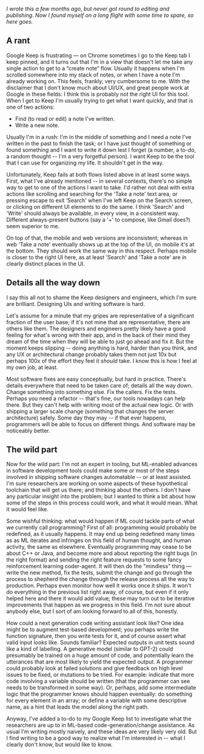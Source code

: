 <!--
.. title: Two feature requests for Google Keep
.. slug: two-feature-requests-for-google-keep
.. date: 2019-05-13 23:41:24 UTC+01:00
.. tags: rant, keep, ml
.. category: 
.. link: 
.. description: 
.. type: text
.. status:
-->

*I wrote this a few months ago, but never got round to editing and publishing. Now I found myself on a long flight with some time to spare, so here goes.*

## A rant
Google Keep is frustrating — on Chrome sometimes I go to the Keep tab I keep pinned, and it turns out that I'm in a view that doesn't let me take any single action to get to a “create note” flow. Usually it happens when I'm scrolled somewhere into my stack of notes, or when I have a note I'm already working on. This feels, frankly, very cumbersome to me. With the disclaimer that I don't know much about UI/UX, and great people work at Google in these fields: I think this is probably not the right UI for this tool. When I get to Keep I'm usually trying to get what I want quickly, and that is one of two actions:

- Find (to read or edit) a note I've written.
- Write a new note.

Usually I'm in a rush: I'm in the middle of something and I need a note I've written in the past to finish the task; or I have just thought of something or found something and I want to write it down lest I forget (a number, a to-do, a random thought -- I'm a very forgetful person). I want Keep to be the tool that I can use for organizing my life. It shouldn't get in the way.

Unfortunately, Keep fails at both flows listed above in at least some ways. First, what I've already mentioned -- in several contexts, there's no simple way to get to one of the actions I want to take. I'd rather not deal with extra actions like scrolling and searching for the 'Take a note' text area, or pressing escape to exit ‘Search' when I've left Keep on the Search screen, or clicking on different UI elements to do the same. I think 'Search' and 'Write' should always be available, in every view, in a consistent way. Different always-present buttons (say a '+' to compose, like Gmail does?) seem superior to me.

On top of that, the mobile and web versions are inconsistent; whereas in web 'Take a note' eventually shows up at the top of the UI, on mobile it's at the bottom. They should work the same way in this respect. Perhaps mobile is closer to the right UI here, as at least 'Search' and 'Take a note' are in clearly distinct places in the UI.

## Details all the way down

I say this all not to shame the Keep designers and engineers, which I'm sure are brilliant. Designing UIs and writing software is hard. 

Let's assume for a minute that my gripes are representative of a significant fraction of the user base; if it's not mine that are representative, there are others like them. The designers and engineers pretty likely have a good feeling for what's wrong with their app, and in the back of their mind they dream of the time when they will be able to just go ahead and fix it. But the moment keeps slipping -- doing anything is hard, harder than you think, and any UX or architectural change probably takes them not just 10x but perhaps 100x of the effort they feel it *should* take. I know this is how I feel at my own job, at least.

Most software fixes are easy conceptually, but hard in practice. There's details everywhere that need to be taken care of; details all the way down. Change something into something else. Fix the callers. Fix the tests. Perhaps you need a refactor -- that's fine, our tools nowadays can help there. But they can't help with writing most of the actual new logic. Or with shipping a larger scale change (something that changes the server architecture) safely. Some day they may -- if that ever happens, programmers will be able to focus on different things. And software may be noticeably better.

## The wild part

Now for the wild part: I'm not an expert in tooling, but ML-enabled advances in software development tools could make some or most of the steps involved in shipping software changes automatable -- or at least assisted. I'm sure researchers are working on some aspects of these hypothetical toolchain that will get us there; and thinking about the others. I don't have any particular insight into the problem; but I wanted to think a bit about how some of the steps in this process could work, and what it would mean. What it would feel like.

Some wishful thinking: what would happen if ML could tackle parts of what we currently call programming? First of all: programming would probably be redefined, as it usually happens. It may end up being redefined many times as as ML iterates and infringes on this field of human thought, and human activity, the same as elsewhere. Eventually programming may cease to be about C++ or Java, and become more and about reporting the right bugs (in the right format) and sending the right feature requests to some fancy reinforcement learning coder-agent. It will then do the "mindless" thing — write the new method, fix the tests, submit the change and go through the process to shepherd the change through the release process all the way to production. Perhaps even monitor how well it works once it ships. It won't do everything in the previous list right away, of course, but even if it only helped here and there it would add value; these may turn out to be iterative improvements that happen as we progress in this field. I'm not sure about anybody else, but I sort of am looking forward to all of this, honestly.

How could a next generation code writing assistant look like? One idea might be to augment test-based development; you perhaps write the function signature, then you write tests for it, and of course assert what valid input looks like. Sounds familiar? Expected outputs in unit tests sound like a kind of labelling. A generative model (similar to GPT-2) could presumably be trained on a huge amount of code, and potentially learn the utterances that are most likely to yield the expected output. A programmer could probably look at failed solutions and give feedback on high level issues to be fixed, or mutations to be tried. For example: indicate that more code involving a variable should be written (that the programmer can see needs to be transformed in some way). Or, perhaps, add some intermediate logic that the programmer knows should happen eventually: do something for every element in an array; or define a variable with some descriptive name, as a hint that leads the model along the right path.

Anyway, I've added a to-do to my Google Keep list to investigate what the researchers are up to in ML-based code-generation/change assistance. As usual I'm writing mostly naively, and these ideas are very likely very old. But I find writing to be a good way to realize what I'm interested in -- what I clearly don't know, but would like to know.
